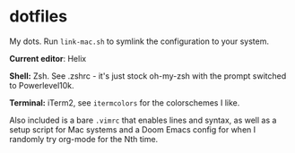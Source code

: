 # dotfiles
My dots.
Run `link-mac.sh` to symlink the configuration to your system.

**Current editor**: Helix
 
**Shell:** Zsh. See .zshrc - it's just stock oh-my-zsh with the prompt switched to Powerlevel10k.

**Terminal:** iTerm2, see `itermcolors` for the colorschemes I like.

Also included is a bare `.vimrc` that enables lines and syntax, as well as a setup script for Mac systems and a Doom Emacs config for when I randomly
try org-mode for the Nth time.
